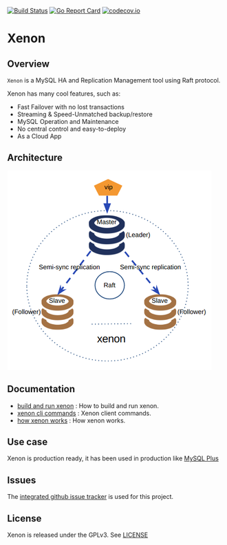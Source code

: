 [![Build Status](https://travis-ci.org/radondb/xenon.png)](https://travis-ci.org/radondb/xenon)
[![Go Report Card](https://goreportcard.com/badge/github.com/radondb/xenon)](https://goreportcard.com/report/github.com/radondb/xenon)
[![codecov.io](https://codecov.io/gh/radondb/xenon/graphs/badge.svg)](https://codecov.io/gh/radondb/xenon/branch/master)

# Xenon

## Overview

`Xenon` is a MySQL HA and Replication Management tool using Raft protocol.

Xenon has many cool features, such as:

* Fast Failover with no lost transactions
* Streaming & Speed-Unmatched backup/restore
* MySQL Operation and Maintenance
* No central control and easy-to-deploy
* As a Cloud App

## Architecture

![](docs/images/xenon.png)

## Documentation

- [build and run xenon](docs/how_to_build_and_run_xenon.md) : How to build and run xenon.
- [xenon cli commands](docs/xenoncli_commands.md) : Xenon client commands.
- [how xenon works](docs/how_xenon_works.md) : How xenon works.

## Use case

Xenon is production ready, it has been used in production like [MySQL Plus](https://www.qingcloud.com/products/mysql-plus/)

## Issues

The [integrated github issue tracker](https://github.com/radondb/xenon/issues)
is used for this project.

## License

Xenon is released under the GPLv3. See [LICENSE](LICENSE)
